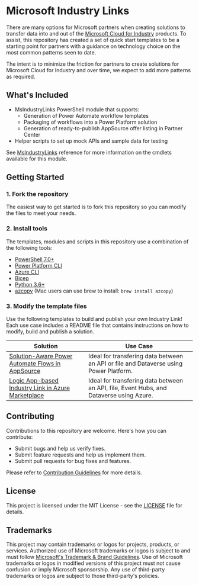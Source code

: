 # Microsoft Industry Links

There are many options for Microsoft partners when creating solutions to transfer data into and out of the [Microsoft Cloud for Industry](https://www.microsoft.com/en-us/industry/) products. To assist, this repository has created a set of quick start templates to be a starting point for partners with a guidance on technology choice on the most common patterns seen to date.

The intent is to minimize the friction for partners to create solutions for Microsoft Cloud for Industry and over time, we expect to add more patterns as required.

## What's Included

- MsIndustryLinks PowerShell module that supports:
  - Generation of Power Automate workflow templates
  - Packaging of workflows into a Power Platform solution
  - Generation of ready-to-publish AppSource offer listing in Partner Center
- Helper scripts to set up mock APIs and sample data for testing

See [MsIndustryLinks](scripts/modules/MsIndustryLinks/README.md) reference for more information on the cmdlets available for this module.

## Getting Started

### 1. Fork the repository

The easiest way to get started is to fork this repository so you can modify the files to meet your needs.

### 2. Install tools

The templates, modules and scripts in this repository use a combination of the following tools:

- [PowerShell 7.0+](https://learn.microsoft.com/en-us/powershell/scripting/install/installing-powershell?view=powershell-7.3)
- [Power Platform CLI](https://learn.microsoft.com/en-us/power-platform/developer/cli/introduction#install-microsoft-power-platform-cli)
- [Azure CLI](https://docs.microsoft.com/en-us/cli/azure/install-azure-cli?view=azure-cli-latest)
- [Bicep](https://docs.microsoft.com/en-us/azure/azure-resource-manager/bicep/install#azure-cli)
- [Python 3.6+](https://www.python.org/downloads/)
- [azcopy](https://learn.microsoft.com/en-us/azure/storage/common/storage-use-azcopy-v10) (Mac users can use brew to install: `brew install azcopy`)

### 3. Modify the template files

Use the following templates to build and publish your own Industry Link! Each use case includes a README file that contains instructions on how to modify, build and publish a solution.

| Solution                                                                  | Use Case                                                                                |
| ------------------------------------------------------------------------- | --------------------------------------------------------------------------------------- |
| [Solution-Aware Power Automate Flows in AppSource](PowerAutomateFlows.md) | Ideal for transfering data between an API or file and Dataverse using Power Platform.   |
| [Logic App-based Industry Link in Azure Marketplace](LogicApps.md)        | Ideal for transfering data between an API, file, Event Hubs, and Dataverse using Azure. |

## Contributing

Contributions to this repository are welcome. Here's how you can contribute:

- Submit bugs and help us verify fixes.
- Submit feature requests and help us implement them.
- Submit pull requests for bug fixes and features.

Please refer to [Contribution Guidelines](CONTRIBUTING.md) for more details.

## License

This project is licensed under the MIT License - see the [LICENSE](LICENSE) file for details.

## Trademarks

This project may contain trademarks or logos for projects, products, or services. Authorized use of Microsoft trademarks or logos is subject to and must follow [Microsoft's Trademark & Brand Guidelines](https://www.microsoft.com/en-us/legal/intellectualproperty/trademarks/usage/general). Use of Microsoft trademarks or logos in modified versions of this project must not cause confusion or imply Microsoft sponsorship. Any use of third-party trademarks or logos are subject to those third-party's policies.
